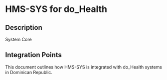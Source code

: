 # HMS-SYS for do_Health

## Description

System Core

## Integration Points

This document outlines how HMS-SYS is integrated with do_Health systems in Dominican Republic.
